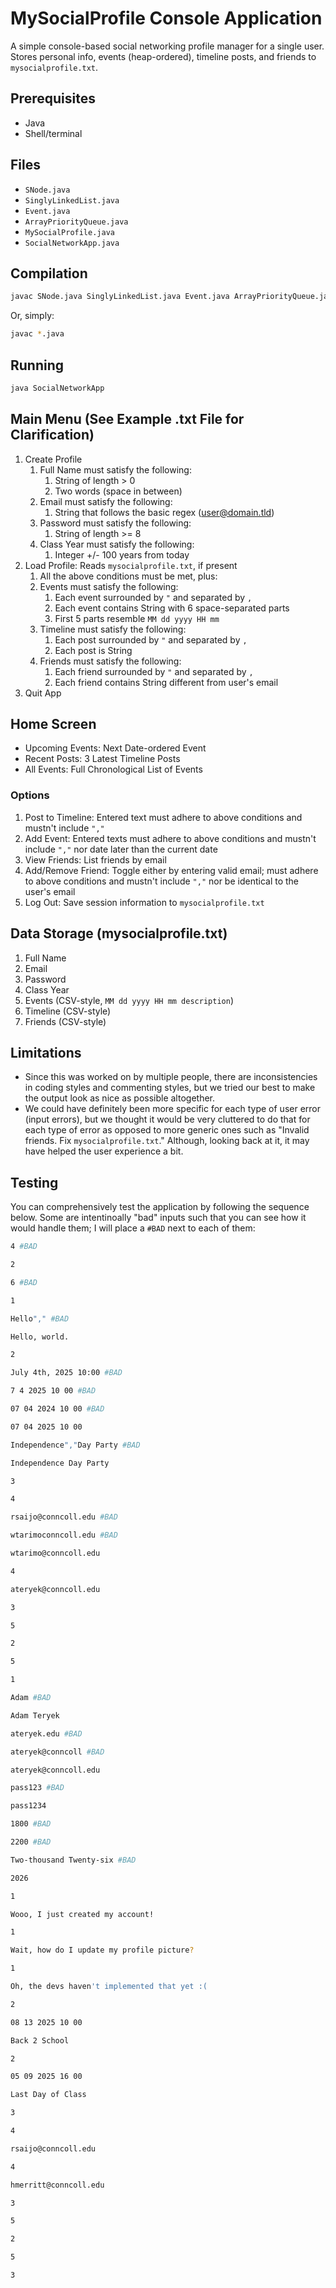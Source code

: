 # MySocialProfile Console Application

A simple console-based social networking profile manager for a single user.  
Stores personal info, events (heap-ordered), timeline posts, and friends to `mysocialprofile.txt`.

## Prerequisites
- Java
- Shell/terminal

## Files
- `SNode.java`  
- `SinglyLinkedList.java`  
- `Event.java`  
- `ArrayPriorityQueue.java`  
- `MySocialProfile.java`  
- `SocialNetworkApp.java`

## Compilation
```bash
javac SNode.java SinglyLinkedList.java Event.java ArrayPriorityQueue.java MySocialProfile.java SocialNetworkApp.java
```
Or, simply:
```bash
javac *.java
```

## Running
```bash
java SocialNetworkApp
```

## Main Menu (See Example .txt File for Clarification)
1. Create Profile
   1. Full Name must satisfy the following:
      1. String of length > 0
      2. Two words (space in between)
   2. Email must satisfy the following:
      1. String that follows the basic regex (user@domain.tld)
   3. Password must satisfy the following:
      1. String of length >= 8
   4. Class Year must satisfy the following:
      1. Integer +/- 100 years from today
2. Load Profile: Reads `mysocialprofile.txt`, if present
   1. All the above conditions must be met, plus:
   2. Events must satisfy the following:
      1. Each event surrounded by `"` and separated by `,`
      2. Each event contains String with 6 space-separated parts
      3. First 5 parts resemble ``MM dd yyyy HH mm``
   3. Timeline must satisfy the following:
      1. Each post surrounded by `"` and separated by `,`
      2. Each post is String
   4. Friends must satisfy the following:
      1. Each friend surrounded by `"` and separated by `,`
      2. Each friend contains String different from user's email
3. Quit App

## Home Screen
- Upcoming Events: Next Date-ordered Event
- Recent Posts: 3 Latest Timeline Posts
- All Events: Full Chronological List of Events

### Options
1. Post to Timeline: Entered text must adhere to above conditions and mustn't include `","`
2. Add Event: Entered texts must adhere to above conditions and mustn't include `","` nor date later than the current date
3. View Friends: List friends by email
4. Add/Remove Friend: Toggle either by entering valid email; must adhere to above conditions and mustn't include `","` nor be identical to the user's email
5. Log Out: Save session information to `mysocialprofile.txt`

## Data Storage (mysocialprofile.txt)
1. Full Name
2. Email
3. Password
4. Class Year
5. Events (CSV-style, `MM dd yyyy HH mm description`)
6. Timeline (CSV-style)
7. Friends (CSV-style)

## Limitations
- Since this was worked on by multiple people, there are inconsistencies in coding styles and commenting styles, but we tried our best to make the output look as nice as possible altogether.
- We could have definitely been more specific for each type of user error (input errors), but we thought it would be very cluttered to do that for each type of error as opposed to more generic ones such as "Invalid friends. Fix `mysocialprofile.txt`." Although, looking back at it, it may have helped the user experience a bit.

## Testing
You can comprehensively test the application by following the sequence below. Some are intentinoally "bad" inputs such that you can see how it would handle them; I will place a `#BAD` next to each of them:
```bash
4 #BAD
```
```bash
2
```
```bash
6 #BAD
```
```bash
1
```
```bash
Hello"," #BAD
```
```bash
Hello, world.
```
```bash
2
```
```bash
July 4th, 2025 10:00 #BAD
```
```bash
7 4 2025 10 00 #BAD
```
```bash
07 04 2024 10 00 #BAD
```
```bash
07 04 2025 10 00
```
```bash
Independence","Day Party #BAD
```
```bash
Independence Day Party
```
```bash
3
```
```bash
4
```
```bash
rsaijo@conncoll.edu #BAD
```
```bash
wtarimoconncoll.edu #BAD
```
```bash
wtarimo@conncoll.edu
```
```bash
4
```
```bash
ateryek@conncoll.edu
```
```bash
3
```
```bash
5
```
```bash
2
```
```bash
5
```
```bash
1
```
```bash
Adam #BAD
```
```bash
Adam Teryek
```
```bash
ateryek.edu #BAD
```
```bash
ateryek@conncoll #BAD
```
```bash
ateryek@conncoll.edu
```
```bash
pass123 #BAD
```
```bash
pass1234
```
```bash
1800 #BAD
```
```bash
2200 #BAD
```
```bash
Two-thousand Twenty-six #BAD
```
```bash
2026
```
```bash
1
```
```bash
Wooo, I just created my account!
```
```bash
1
```
```bash
Wait, how do I update my profile picture?
```
```bash
1
```
```bash
Oh, the devs haven't implemented that yet :(
```
```bash
2
```
```bash
08 13 2025 10 00
```
```bash
Back 2 School
```
```bash
2
```
```bash
05 09 2025 16 00
```
```bash
Last Day of Class
```
```bash
3
```
```bash
4
```
```bash
rsaijo@conncoll.edu
```
```bash
4
```
```bash
hmerritt@conncoll.edu
```
```bash
3
```
```bash
5
```
```bash
2
```
```bash
5
```
```bash
3
```
